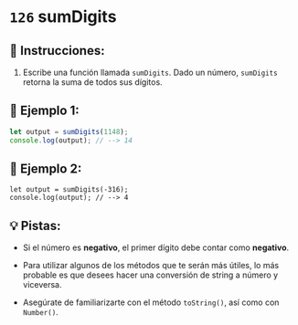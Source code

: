 # `126` sumDigits

## 📝 Instrucciones:

1. Escribe una función llamada `sumDigits`. Dado un número, `sumDigits` retorna la suma de todos sus dígitos.

## 📎 Ejemplo 1:

```js
let output = sumDigits(1148);
console.log(output); // --> 14
```

## 📎 Ejemplo 2:

```Js
let output = sumDigits(-316);
console.log(output); // --> 4
```

## 💡 Pistas:

+ Si el número es **negativo**, el primer dígito debe contar como **negativo**.

+ Para utilizar algunos de los métodos que te serán más útiles, lo más probable es que desees hacer una conversión de string a número y viceversa.

+ Asegúrate de familiarizarte con el método `toString()`, así como con `Number()`.
